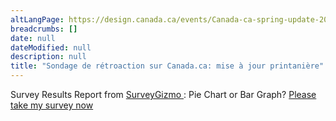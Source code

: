 ```yaml
---
altLangPage: https://design.canada.ca/events/Canada-ca-spring-update-2019-questionnaire.html
breadcrumbs: []
date: null
dateModified: null
description: null
title: "Sondage de rétroaction sur Canada.ca: mise à jour printanière"
---
```



<div class="row col-md-12">
 <noscript>
  Survey Results Report from
  <a href="https://www.surveygizmo.com/survey-blog/pie-chart-or-bar-graph/">
   SurveyGizmo
  </a>
  : Pie Chart or Bar Graph?
  <a href="https://ca.surveygizmo.com/s3/50050954/03fb949267b0?__no_style=true&amp;?jsfallback=true">
   Please take my survey now
  </a>
 </noscript>
 <style>
  .sg-survey{display:none; }
 </style>
</div>



